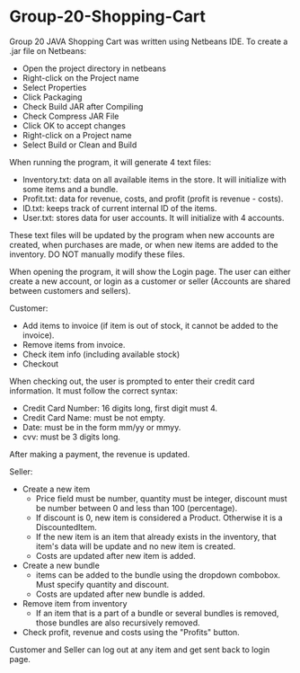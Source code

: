 # Group-20-Shopping-Cart

Group 20 JAVA Shopping Cart was written using Netbeans IDE. To create a .jar file on Netbeans: 
- Open the project directory in netbeans
- Right-click on the Project name
- Select Properties
- Click Packaging
- Check Build JAR after Compiling
- Check Compress JAR File
- Click OK to accept changes
- Right-click on a Project name
- Select Build or Clean and Build

When running the program, it will generate 4 text files:
- Inventory.txt: data on all available items in the store. It will initialize with some items and a bundle.
- Profit.txt: data for revenue, costs, and profit (profit is revenue - costs).
- ID.txt: keeps track of current internal ID of the items.
- User.txt: stores data for user accounts. It will initialize with 4 accounts.

These text files will be updated by the program when new accounts are created, when purchases are made, or when new items are added to the inventory. DO NOT manually modify these files.

When opening the program, it will show the Login page. The user can either create a new account, or login as a customer or seller (Accounts are shared between customers and sellers).

Customer:
- Add items to invoice (if item is out of stock, it cannot be added to the invoice).
- Remove items from invoice.
- Check item info (including available stock)
- Checkout

When checking out, the user is prompted to enter their credit card information. It must follow the correct syntax:
- Credit Card Number: 16 digits long, first digit must 4.
- Credit Card Name: must be not empty.
- Date: must be in the form mm/yy or mmyy.
- cvv: must be 3 digits long.

After making a payment, the revenue is updated.

Seller:
- Create a new item
    - Price field must be number, quantity must be integer, discount must be number between 0 and less than 100 (percentage).
    - If discount is 0, new item is considered a Product. Otherwise it is a DiscountedItem.
    - If the new item is an item that already exists in the inventory, that item's data will be update and no new item is created.
    - Costs are updated after new item is added.
- Create a new bundle
    - items can be added to the bundle using the dropdown combobox. Must specify quantity and discount.
    - Costs are updated after new bundle is added.
- Remove item from inventory
    - If an item that is a part of a bundle or several bundles is removed, those bundles are also recursively removed.
- Check profit, revenue and costs using the "Profits" button.

Customer and Seller can log out at any item and get sent back to login page.
